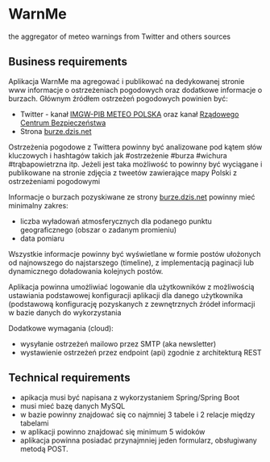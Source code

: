 # WarnMe
the aggregator of meteo warnings from Twitter and others sources

## Business requirements

Aplikacja WarnMe ma agregować i publikować na dedykowanej stronie www informacje o ostrzeżeniach pogodowych oraz dodatkowe informacje o burzach.
Głównym źródłem ostrzeżeń pogodowych powinien być:
* Twitter - kanał [IMGW-PIB METEO POLSKA](https://twitter.com/IMGWmeteo) oraz kanał [Rządowego Centrum Bezpieczeństwa](https://twitter.com/RCB_RP)
* Strona [burze.dzis.net](https://burze.dzis.net/)

Ostrzeżenia pogodowe z Twittera powinny być analizowane pod kątem słów kluczowych i hashtagów takich jak #ostrzeżenie #burza #wichura #trąbapowietrzna itp.
Jeżeli jest taka możliwość to powinny być wyciągane i publikowane na stronie zdjęcia z tweetów zawierające mapy Polski z ostrzeżeniami pogodowymi

Informacje o burzach pozyskiwane ze strony [burze.dzis.net](https://burze.dzis.net/) powinny mieć minimalny zakres:
* liczba wyładowań atmosferycznych dla podanego punktu geograficznego (obszar o zadanym promieniu)
* data pomiaru

Wszystkie informacje powinny być wyświetlane w formie postów ułożonych od najnowszego do najstarszego (timeline), z implementacją paginacji lub dynamicznego doładowania kolejnych postów.

Aplikacja powinna umożliwiać logowanie dla użytkowników z możliwością ustawiania podstawowej konfiguracji aplikacji dla danego użytkownika (podstawową konfigurację  pozyskanych z zewnętrznych źródeł informacji w bazie danych do wykorzystania  

Dodatkowe wymagania (cloud):
- wysyłanie ostrzeżeń mailowo przez SMTP (aka newsletter)
- wystawienie ostrzeżeń przez endpoint (api) zgodnie z architekturą REST 

## Technical requirements
- apikacja musi być napisana z wykorzystaniem Spring/Spring Boot
- musi mieć bazę danych MySQL
- w bazie powinny znajdować się co najmniej 3 tabele i 2 relacje między tabelami
- w aplikacji powinno znajdować się minimum 5 widoków
- aplikacja powinna posiadać przynajmniej jeden formularz, obsługiwany metodą POST.

